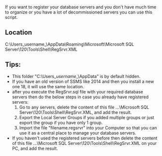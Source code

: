 If you want to register your database servers and you don't have much time to organize or you have a lot of decommissioned servers you can use this script.

## Location ##
C:\Users\_username_\AppData\Roaming\Microsoft\Microsoft SQL Server\120\Tools\Shell\RegSrvr.XML

## Tips: ##
- This folder "C:\Users\__username__\AppData" is by default hidden.
- If you have an old version of SSMS like 2014 and then you install a new one 18, it will use the same location.
- after you execute the RegSrvr.sql file with your required database servers then do the below steps in case you already have registered servers:
  1. Go to any servers, delete the content of this file ...\Microsoft SQL Server\120\Tools\Shell\RegSrvr.XML, and add the result.
  2. Export the Local Server Groups if you added multiple groups or just export the group if you have only 1 group.
  3. Import the file "filename.regsrvr" into your Computer so that you can use it as a central place to manage your database servers.
- If you haven't used the registered servers before then delete the content of this file ...\Microsoft SQL Server\120\Tools\Shell\RegSrvr.XML on your PC, and add the result.
  

